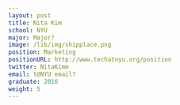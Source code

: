 ```yaml
---
layout: post
title: Nita Kim
school: NYU
major: Major?
image: /lib/img/shipplace.png
position: Marketing
positionURL: http://www.techatnyu.org/position
twitter: NitaKimm
email: t@NYU email?
graduate: 2016
weight: 5
---
```

